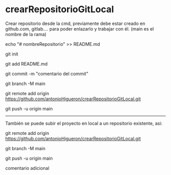 # crearRepositorioGitLocal

Crear repositorio desde la cmd, previamente debe estar creado en github.com, gitlab.... para poder enlazarlo y trabajar con él. (main es el nombre de la rama)

echo "# nombreRepositorio" >> README.md

git init

git add README.md

git commit -m "comentario del commit"

git branch -M main

git remote add origin https://github.com/antonioHigueron/crearRepositorioGitLocal.git

git push -u origin main

--------------------------------
También se puede subir el proyecto en local a un repositorio existente, asi:

git remote add origin https://github.com/antonioHigueron/crearRepositorioGitLocal.git

git branch -M main

git push -u origin main

comentario adicional
